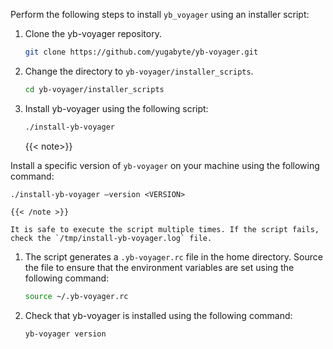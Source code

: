 <!--
+++
private=true
+++
-->

Perform the following steps to install `yb_voyager` using an installer script:

1. Clone the yb-voyager repository.

    ```sh
    git clone https://github.com/yugabyte/yb-voyager.git
    ```

1. Change the directory to `yb-voyager/installer_scripts`.

    ```sh
    cd yb-voyager/installer_scripts
    ```

1. Install yb-voyager using the following script:

    ```sh
    ./install-yb-voyager
    ```

    {{< note>}}

Install a specific version of `yb-voyager` on your machine using the following command:

    ./install-yb-voyager –version <VERSION>

    {{< /note >}}

    It is safe to execute the script multiple times. If the script fails, check the `/tmp/install-yb-voyager.log` file.

1. The script generates a `.yb-voyager.rc` file in the home directory. Source the file to ensure that the environment variables are set using the following command:

    ```sh
    source ~/.yb-voyager.rc
    ```

1. Check that yb-voyager is installed using the following command:

    ```sh
    yb-voyager version
    ```
